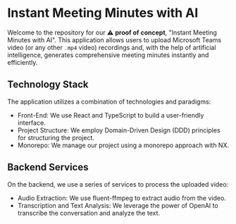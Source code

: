 # Instant Meeting Minutes with AI

Welcome to the repository for our :warning: **proof of concept**, "Instant Meeting Minutes with AI". This application allows users to upload Microsoft Teams video (or any other `.mp4` video) recordings and, with the help of artificial intelligence, generates comprehensive meeting minutes instantly and efficiently.

## Technology Stack
The application utilizes a combination of technologies and paradigms:

 * Front-End: We use React and TypeScript to build a user-friendly interface.
 * Project Structure: We employ Domain-Driven Design (DDD) principles for structuring the project.
 * Monorepo: We manage our project using a monorepo approach with NX.
## Backend Services
On the backend, we use a series of services to process the uploaded video:

 * Audio Extraction: We use fluent-ffmpeg to extract audio from the video.
 * Transcription and Text Analysis: We leverage the power of OpenAI to transcribe the conversation and analyze the text.

